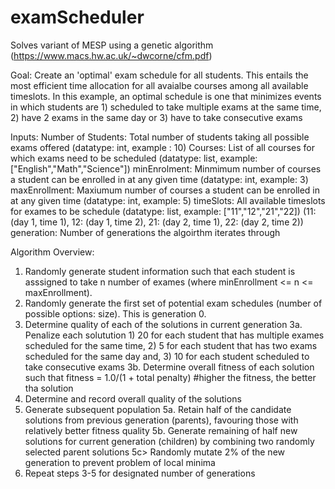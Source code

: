 # examScheduler
Solves variant of MESP using a genetic algorithm (https://www.macs.hw.ac.uk/~dwcorne/cfm.pdf)

Goal:
Create an 'optimal' exam schedule for all students. This entails the most efficient time allocation for all avaialbe courses among all available timeslots. In this example, an optimal schedule is one that minimizes events in which students are 1) scheduled to take multiple exams at the same time, 2) have 2 exams in the same day or 3) have to take consecutive exams 

Inputs:
Number of Students: Total number of students taking all possible exams offered (datatype: int, example : 10)
Courses: List of all courses for which exams need to be scheduled (datatype: list, example: ["English","Math","Science"])
minEnrolment: Minmimum number of courses a student can be enrolled in at any given time (datatype: int, example: 3)
maxEnrollment: Maxiumum number of courses a student can be enrolled in at any given time (datatype: int, example: 5)
timeSlots: All available timeslots for exames to be schedule (datatype: list, example: ["11","12","21","22])
  (11: (day 1, time 1), 12: (day 1, time 2), 21: (day 2, time 1), 22: (day 2, time 2))
generation: Number of generations the algoirthm iterates through

Algorithm Overview:
1. Randomly generate student information such that each student is asssigned to take n number of exames (where minEnrollment <= n <= maxEnrollment).
2. Randomly generate the first set of potential exam schedules (number of possible options: size). This is generation 0.
3. Determine quality of each of the solutions in current generation
  3a. Penalize each solutution 1) 20 for each student that has multiple exames scheduled for the same time, 2) 5 for each student that has    two exams scheduled for the same day and, 3) 10 for each student scheduled to take consecutive exams
  3b. Determine overall fitness of each solution such that fitness = 1.0/(1 + total penalty) #higher the fitness, the better tha solution
4. Determine and record overall quality of the solutions
5. Generate subsequent population
  5a. Retain half of the candidate solutions from previous generation (parents), favouring those with relatively better fitness quality
  5b. Generate remaining of half new solutions for current generation (children) by combining two randomly selected parent solutions
  5c> Randomly mutate 2% of the new generation to prevent problem of local minima
6. Repeat steps 3-5 for designated number of generations
